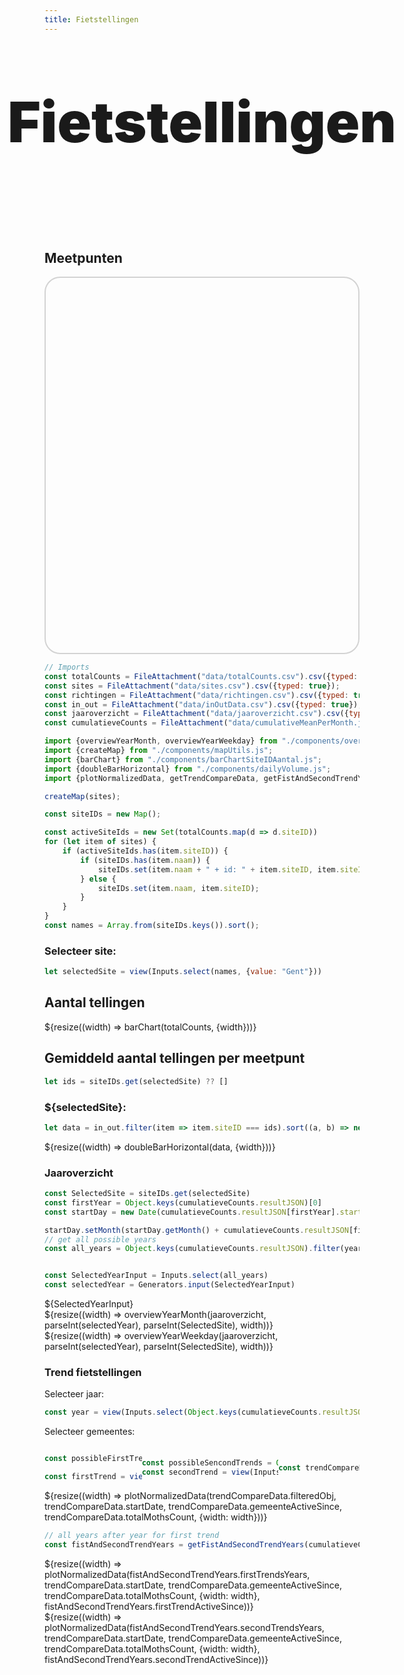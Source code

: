 ```yaml
---
title: Fietstellingen
---
```


<link rel="stylesheet" href="https://unpkg.com/leaflet@1.9.4/dist/leaflet.css"
     integrity="sha256-p4NxAoJBhIIN+hmNHrzRCf9tD/miZyoHS5obTRR9BMY="
     crossorigin=""/>
 <!-- Make sure you put this AFTER Leaflet's CSS -->
 <script src="https://unpkg.com/leaflet@1.9.4/dist/leaflet.js"
     integrity="sha256-20nQCchB9co0qIjJZRGuk2/Z9VM+kNiyxNV1lvTlZBo="
     crossorigin=""></script>

<style>

.hero {
  display: flex;
  flex-direction: column;
  align-items: center;
  font-family: var(--sans-serif);
  margin: 4rem 0 8rem;
  text-wrap: balance;
  text-align: center;
}

.hero h1 {
  margin: 2rem 0;
  max-width: none;
  font-size: 14vw;
  font-weight: 900;
  line-height: 1;
  background-clip: text;
}

.hero h2 {
  margin: 0;
  max-width: 34em;
  font-size: 20px;
  font-style: initial;
  font-weight: 500;
  line-height: 1.5;
  color: var(--theme-foreground-muted);
}

@media (min-width: 640px) {
  .hero h1 {
    font-size: 90px;
  }
}

.center-map {
    margin-left: auto;
    margin-right: auto;
    width: 100%;
}

.style-map {
    border-radius: 25px;
    border: 2px solid lightgray;
    height: 600px;
}

</style>
<div class="hero">
  <h1>Fietstellingen</h1>
</div>

## Meetpunten
<div class="center-map" style="width: 100%">
    <div id="map" class="style-map"></div>
</div>

```js
// Imports
const totalCounts = FileAttachment("data/totalCounts.csv").csv({typed: true});
const sites = FileAttachment("data/sites.csv").csv({typed: true});
const richtingen = FileAttachment("data/richtingen.csv").csv({typed: true});
const in_out = FileAttachment("data/inOutData.csv").csv({typed: true});
const jaaroverzicht = FileAttachment("data/jaaroverzicht.csv").csv({typed: true});
const cumulatieveCounts = FileAttachment("data/cumulativeMeanPerMonth.json").json();

import {overviewYearMonth, overviewYearWeekday} from "./components/overviewYear.js";
import {createMap} from "./components/mapUtils.js";
import {barChart} from "./components/barChartSiteIDAantal.js";
import {doubleBarHorizontal} from "./components/dailyVolume.js";
import {plotNormalizedData, getTrendCompareData, getFistAndSecondTrendYears} from './components/historyPlot.js';
```

```js
createMap(sites);
```

```js
const siteIDs = new Map();

const activeSiteIds = new Set(totalCounts.map(d => d.siteID))
for (let item of sites) {
    if (activeSiteIds.has(item.siteID)) {
        if (siteIDs.has(item.naam)) {
            siteIDs.set(item.naam + " + id: " + item.siteID, item.siteID);
        } else {
            siteIDs.set(item.naam, item.siteID);
        }
    }
}
const names = Array.from(siteIDs.keys()).sort();
```

### Selecteer site:
```js
let selectedSite = view(Inputs.select(names, {value: "Gent"}))
```


## Aantal tellingen

<div class="grid grid-cols-1">
  <div class="card">${resize((width) => barChart(totalCounts, {width}))}</div>
</div>



## Gemiddeld aantal tellingen per meetpunt
```js
let ids = siteIDs.get(selectedSite) ?? []
```


<h3>${selectedSite}:</h3>

```js
let data = in_out.filter(item => item.siteID === ids).sort((a, b) => new Date(a.timeframe) > new Date(b.timeframe))
```

<div class="grid grid-cols-1">

  <div class="card">${resize((width) => doubleBarHorizontal(data, {width}))}</div>

</div>

### Jaaroverzicht

```js
const SelectedSite = siteIDs.get(selectedSite)
const firstYear = Object.keys(cumulatieveCounts.resultJSON)[0]
const startDay = new Date(cumulatieveCounts.resultJSON[firstYear].startDate)

startDay.setMonth(startDay.getMonth() + cumulatieveCounts.resultJSON[firstYear].siteActiveSince[SelectedSite]);
// get all possible years
const all_years = Object.keys(cumulatieveCounts.resultJSON).filter(year => year >= startDay.getFullYear())


const SelectedYearInput = Inputs.select(all_years)
const selectedYear = Generators.input(SelectedYearInput)
```


<div class="card" style="display: flex; gap: 0.5rem;">
    <div>${SelectedYearInput}</div>
</div>

<div class="grid grid-cols-1">
  <div class="card">
    ${resize((width) => overviewYearMonth(jaaroverzicht, parseInt(selectedYear), parseInt(SelectedSite), width))}
  </div>
</div>

<div class="grid grid-cols-1">
  <div class="card">
    ${resize((width) => overviewYearWeekday(jaaroverzicht, parseInt(selectedYear), parseInt(SelectedSite), width))}
  </div>
</div>



<!-- 
TREND 
-->
### Trend fietstellingen
<label>Selecteer jaar:</label>
```js
const year = view(Inputs.select(Object.keys(cumulatieveCounts.resultJSON), {value: Object.keys(cumulatieveCounts.resultJSON)[0]}))
```

<label>Selecteer gemeentes:</label>
<div style="display: flex; justify-content: space-between; align-items: center;">


```js
const possibleFirstTrends = Object.keys(cumulatieveCounts.resultJSON[year].normalizedSiteCumulativeCountsGemeente)

const firstTrend = view(Inputs.select(possibleFirstTrends), {value: possibleFirstTrends[0]})
```

```js
const possibleSencondTrends = Object.keys(cumulatieveCounts.resultJSON[year].normalizedSiteCumulativeCountsGemeente).filter(gemeente => gemeente !== firstTrend)
const secondTrend = view(Inputs.select(possibleSencondTrends), {value: possibleSencondTrends[0]})
```

```js
const trendCompareData = getTrendCompareData(cumulatieveCounts, year, firstTrend, secondTrend);
```
</div>
<div class="grid grid-cols-1">
  <div class="card">${resize((width) => plotNormalizedData(trendCompareData.filteredObj, trendCompareData.startDate, trendCompareData.gemeenteActiveSince, trendCompareData.totalMothsCount, {width: width}))}</div>
</div>

```js
// all years after year for first trend
const fistAndSecondTrendYears = getFistAndSecondTrendYears(cumulatieveCounts, year, firstTrend, secondTrend)
```

<div class="grid grid-cols-1">
  <div class="card">${resize((width) => plotNormalizedData(fistAndSecondTrendYears.firstTrendsYears, trendCompareData.startDate, trendCompareData.gemeenteActiveSince, trendCompareData.totalMothsCount, {width: width}, fistAndSecondTrendYears.firstTrendActiveSince))}</div>
</div>

<div class="grid grid-cols-1">
  <div class="card">${resize((width) => plotNormalizedData(fistAndSecondTrendYears.secondTrendsYears, trendCompareData.startDate, trendCompareData.gemeenteActiveSince, trendCompareData.totalMothsCount, {width: width}, fistAndSecondTrendYears.secondTrendActiveSince))}</div>
</div>

<!-- 
TREND 
-->
